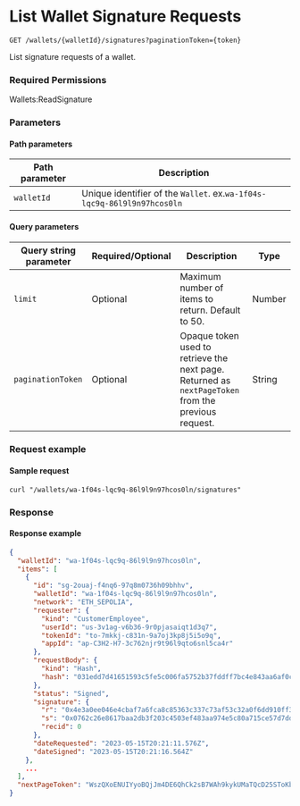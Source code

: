 # List Wallet Signature Requests

`GET /wallets/{walletId}/signatures?paginationToken={token}`

List signature requests of a wallet.

### Required Permissions <a href="#scopes" id="scopes"></a>

Wallets:ReadSignature

### Parameters <a href="#parameters.1" id="parameters.1"></a>

#### Path parameters <a href="#path-parameters" id="path-parameters"></a>

| Path parameter | Description                                                             |
| -------------- | ----------------------------------------------------------------------- |
| `walletId`     | Unique identifier of the `Wallet`. ex.`wa-1f04s-lqc9q-86l9l9n97hcos0ln` |

#### Query parameters <a href="#query-parameters" id="query-parameters"></a>

| Query string parameter | Required/Optional | Description                                                                                         | Type   |
| ---------------------- | ----------------- | --------------------------------------------------------------------------------------------------- | ------ |
| `limit`                | Optional          | Maximum number of items to return. Default to 50.                                                   | Number |
| `paginationToken`      | Optional          | Opaque token used to retrieve the next page. Returned as `nextPageToken` from the previous request. | String |

### Request example <a href="#request-example.1" id="request-example.1"></a>

#### Sample request <a href="#sample-request" id="sample-request"></a>

```shell
curl "/wallets/wa-1f04s-lqc9q-86l9l9n97hcos0ln/signatures"
```

### Response <a href="#response" id="response"></a>

#### Response example <a href="#response-example" id="response-example"></a>

```json
{
  "walletId": "wa-1f04s-lqc9q-86l9l9n97hcos0ln",
  "items": [
    {
      "id": "sg-2ouaj-f4nq6-97q8m0736h09bhhv",
      "walletId": "wa-1f04s-lqc9q-86l9l9n97hcos0ln",
      "network": "ETH_SEPOLIA",
      "requester": {
        "kind": "CustomerEmployee",
        "userId": "us-3v1ag-v6b36-9r0pjasaiqt1d3q7",
        "tokenId": "to-7mkkj-c831n-9a7oj3kp8j5i5o9q",
        "appId": "ap-C3H2-H7-3c762njr9t96l9qto6snl5ca4r"
      },
      "requestBody": {
        "kind": "Hash",
        "hash": "031edd7d41651593c5fe5c006fa5752b37fddff7bc4e843aa6af0c950f4b9406"
      },
      "status": "Signed",
      "signature": {
        "r": "0x4e3a0ee046e4cbaf7a6fca8c85363c337c73af53c32a0f6dd910ff38adf3cae9",
        "s": "0x0762c26e8617baa2db3f203c4503ef483aa974e5c80a715ce57d7dd77d845bcd",
        "recid": 0
      },
      "dateRequested": "2023-05-15T20:21:11.576Z",
      "dateSigned": "2023-05-15T20:21:16.564Z"
    },
    ...
  ],
  "nextPageToken": "WszQXoENUIYyoBQjJm4DE6QhCk2sB7WAh9kykUMaTQcD25SToKbuXkgf3td8ZYb2LrtopPLo35u407gwwA1Sug=="
}
```
